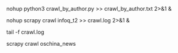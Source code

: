 nohup python3 crawl_by_author.py  >> crawl_by_author.txt 2>&1 &

nohup scrapy crawl infoq_t2 >> crawl.log 2>&1 &

tail -f crawl.log

scrapy crawl oschina_news